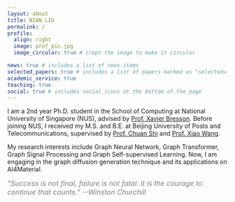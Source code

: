 ```yaml
---
layout: about
title: NIAN LIU
permalink: /
profile:
  align: right
  image: prof_pic.jpg
  image_circular: true # crops the image to make it circular

news: true # includes a list of news items
selected_papers: true # includes a list of papers marked as "selected={true}"
academic_service: true
teaching: true
social: true # includes social icons at the bottom of the page
---
```


I am a 2nd year Ph.D. student in the School of Computing at National University of Singapore (NUS), advised by <a href="https://www.linkedin.com/in/xavier-bresson-738585b">Prof. Xavier Bresson</a>. Before joining NUS, I received my M.S. and B.E. at Beijing University of Posts and Telecommunications, supervised by <a href="http://www.shichuan.org/">Prof. Chuan Shi</a> and <a href="https://wangxiaocs.github.io/">Prof. Xiao Wang</a>.

My research interests include Graph Neural Network, Graph Transformer, Graph Signal Processing and Graph Self-supervised Learning. Now, I am engaging in the graph diffusion generation technique and its applications on AI4Material.

<font color=gray size=3><i>"Success is not final, failure is not fatal: It is the courage to continue that counts."  --Winston Churchill</i></font>
